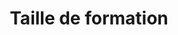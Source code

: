 ---
index: 600
type_of_section: "titre"
title: Taille de formation
calendrier: mars 2019
image:
  file: "taille-formation-titre.jpg"
  description: "Taille de formation"
  author: Pierre KESSLER
  author_link: 
---